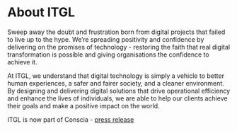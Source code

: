 # About ITGL
Sweep away the doubt and frustration born from digital projects that failed to live up to the hype. We’re spreading positivity and confidence by delivering on the promises of technology - restoring the faith that real digital transformation is possible and giving organisations the confidence to achieve it.

At ITGL, we understand that digital technology is simply a vehicle to better human experiences, a safer and fairer society, and a cleaner environment. By designing and delivering digital solutions that drive operational efficiency and enhance the lives of individuals, we are able to help our clients achieve their goals and make a positive impact on the world.

ITGL is now part of Conscia - [press release](https://conscia.com/press-releases/conscia-acquires-itgl/)
